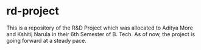 # rd-project
This is a repository of the R&amp;D Project which was allocated to Aditya More and Kshitij Narula in their 6th Semester of B. Tech. As of now, the project is going forward at a steady pace.
